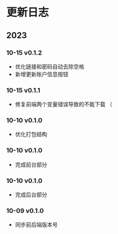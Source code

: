 # 更新日志

## 2023

### 10-15 v0.1.2

- 优化链接和密码自动去除空格
- 新增更新账户信息按钮

### 10-15 v0.1.1

- 修复前端两个变量错误导致的不能下载 （

### 10-10 v0.1.0

- 优化打包结构

### 10-10 v0.1.0

- 完成前台部分

### 10-10 v0.1.0

- 完成后台部分

### 10-09 v0.1.0

- 同步前后端版本号
